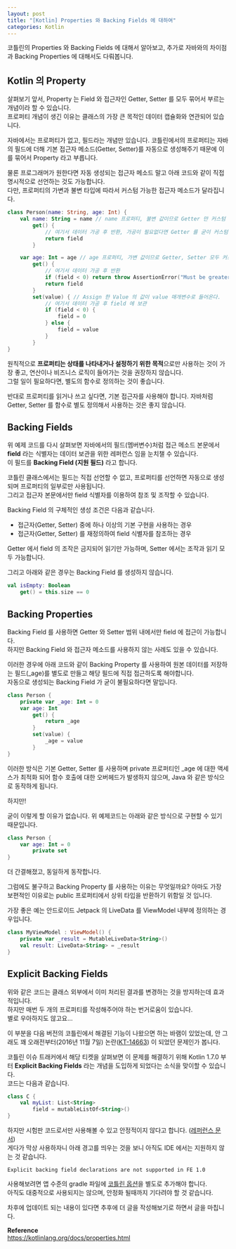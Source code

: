 ```yaml
---
layout: post
title: "[Kotlin] Properties 와 Backing Fields 에 대하여"
categories: Kotlin
---
```


코틀린의 Properties 와 Backing Fields 에 대해서 알아보고, 추가로 자바와의 차이점과 Backing Properties 에 대해서도 다뤄봅니다.

## Kotlin 의 Property

살펴보기 앞서, Property 는 Field 와 접근자인 Getter, Setter 를 모두 묶어서 부르는 개념이라 할 수 있습니다.  
프로퍼티 개념이 생긴 이유는 클래스의 가장 큰 목적인 데이터 캡슐화와 연관되어 있습니다.

자바에서는 프로퍼티가 없고, 필드라는 개념만 있습니다.
코틀린에서의 프로퍼티는 자바의 필드에 더해 기본 접근자 메소드(Getter, Setter)를 자동으로 생성해주기 때문에 이를 묶어서 Property 라고 부릅니다.  

물론 프로그래머가 원한다면 자동 생성되는 접근자 메소드 말고 아래 코드와 같이 직접 명시적으로 선언하는 것도 가능합니다.  
다만, 프로퍼티의 가변과 불변 타입에 따라서 커스텀 가능한 접근자 메소드가 달라집니다.

~~~kotlin
class Person(name: String, age: Int) {
    val name: String = name // name 프로퍼티, 불변 값이므로 Getter 만 커스텀 가능
        get() {
            // 여기서 데이터 가공 후 반환, 가공이 필요없다면 Getter 를 굳이 커스텀할 필요는 없다.
            return field
        }

    var age: Int = age // age 프로퍼티, 가변 값이므로 Getter, Setter 모두 커스텀 가능
        get() {
            // 여기서 데이터 가공 후 반환
            if (field < 0) return throw AssertionError("Must be greater than or equal to 0")
            return field
        }
        set(value) { // Assign 한 Value 의 값이 value 매개변수로 들어온다.
            // 여기서 데이터 가공 후 field 에 보관
            if (field < 0) {
                field = 0
            } else {
                field = value
            }
        }
}
~~~

원칙적으로 **프로퍼티는 상태를 나타내거나 설정하기 위한 목적**으로만 사용하는 것이 가장 좋고, 연산이나 비즈니스 로직이 들어가는 것을 권장하지 않습니다.  
그럴 일이 필요하다면, 별도의 함수로 정의하는 것이 좋습니다.

반대로 프로퍼티를 읽거나 쓰고 싶다면, 기본 접근자를 사용해야 합니다.
자바처럼 Getter, Setter 를 함수로 별도 정의해서 사용하는 것은 좋지 않습니다.

## Backing Fields

위 예제 코드를 다시 살펴보면 자바에서의 필드(멤버변수)처럼 접근 메소드 본문에서 **field** 라는 식별자는 데이터 보관을 위한 레퍼런스 임을 눈치챌 수 있습니다.  
이 필드를 **Backing Field (지원 필드)** 라고 합니다.

코틀린 클래스에서는 필드는 직접 선언할 수 없고, 프로퍼티를 선언하면 자동으로 생성되며 프로퍼티의 일부로만 사용됩니다.  
그리고 접근자 본문에서만 field 식별자를 이용하여 참조 및 조작할 수 있습니다.  

Backing Field 의 구체적인 생성 조건은 다음과 같습니다.

- 접근자(Getter, Setter) 중에 하나 이상의 기본 구현을 사용하는 경우
- 접근자(Getter, Setter) 를 재정의하여 field 식별자를 참조하는 경우

Getter 에서 field 의 조작은 금지되어 읽기만 가능하며, Setter 에서는 조작과 읽기 모두 가능합니다.

그리고 아래와 같은 경우는 Backing Field 를 생성하지 않습니다.

~~~kotlin
val isEmpty: Boolean
    get() = this.size == 0
~~~

## Backing Properties

Backing Field 를 사용하면 Getter 와 Setter 범위 내에서만 field 에 접근이 가능합니다.  
하지만 Backing Field 와 접근자 메소드를 사용하지 않는 사례도 있을 수 있습니다.

이러한 경우에 아래 코드와 같이 Backing Property 를 사용하여 원본 데이터를 저장하는 필드(_age)를 별도로 만들고 해당 필드에 직접 접근하도록 해야합니다.  
자동으로 생성되는 Backing Field 가 굳이 불필요하다면 말입니다.

~~~kotlin
class Person {
    private var _age: Int = 0
    var age: Int
        get() {
            return _age
        }
        set(value) {
            _age = value
        }
}
~~~

이러한 방식은 기본 Getter, Setter 를 사용하며 private 프로퍼티인 _age 에 대한 액세스가 최적화 되어 함수 호출에 대한 오버헤드가 발생하지 않으며, Java 와 같은 방식으로 동작하게 됩니다.

하지만!

굳이 이렇게 할 이유가 없습니다.
위 예제코드는 아래와 같은 방식으로 구현할 수 있기 때문입니다.

~~~kotlin
class Person {
    var age: Int = 0
        private set
}
~~~

더 간결해졌고, 동일하게 동작합니다.

그럼에도 불구하고 Backing Property 를 사용하는 이유는 무엇일까요?
아마도 가장 보편적인 이유로는 public 프로퍼티에서 상위 타입을 반환하기 위함일 것 입니다.

가장 좋은 예는 안드로이드 Jetpack 의 LiveData 를 ViewModel 내부에 정의하는 경우입니다.

~~~kotlin
class MyViewModel : ViewModel() {
    private var _result = MutableLiveData<String>()
    val result: LiveData<String> = _result
}
~~~

## Explicit Backing Fields

위와 같은 코드는 클래스 외부에서 이미 처리된 결과를 변경하는 것을 방지하는데 효과적입니다.  
하지만 매번 두 개의 프로퍼티를 작성해주어야 하는 번거로움이 있습니다.  
별로 우아하지도 않고요...

이 부분을 다음 버전의 코틀린에서 해결된 기능이 나왔으면 하는 바램이 있었는데, 안 그래도 꽤 오래전부터(2016년 11월 7일) 논란([KT-14663](https://youtrack.jetbrains.com/issue/KT-14663)) 이 되었던 문제인가 봅니다.

코틀린 이슈 트래커에서 해당 티켓을 살펴보면 이 문제를 해결하기 위해 Kotlin 1.7.0 부터 **Explicit Backing Fields** 라는 개념을 도입하게 되었다는 소식을 맞이할 수 있습니다.  
코드는 다음과 같습니다.

~~~kotlin
class C {
    val myList: List<String>
        field = mutableListOf<String>()
}
~~~

하지만 시험판 코드로서만 사용해볼 수 있고 안정적이지 않다고 합니다. ([레퍼런스 문서](https://github.com/Kotlin/KEEP/blob/explicit-backing-fields-re/proposals/explicit-backing-fields.md))  
게다가 막상 사용하자니 아래 경고를 띄우는 것을 보니 아직도 IDE 에서는 지원하지 않는 것 같습니다.

~~~
Explicit backing field declarations are not supported in FE 1.0
~~~

사용해보려면 앱 수준의 gradle 파일에 [코틀린 옵션](https://gist.github.com/dellisd/a1e2ae1a7e6b61590bef4b2542a555a0)을 별도로 추가해야 합니다.  
아직도 대중적으로 사용되지는 않으며, 안정화 될때까지 기다려야 할 것 같습니다.

차후에 업데이트 되는 내용이 있다면 추후에 더 글을 작성해보기로 하면서 글을 마칩니다.

**Reference**  
https://kotlinlang.org/docs/properties.html